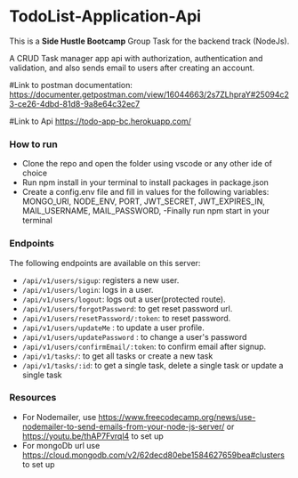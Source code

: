 # TodoList-Application-Api
This is a **Side Hustle Bootcamp** Group Task for the backend track (NodeJs).

 A CRUD Task manager app api with authorization, authentication and validation, and also sends email to users after creating an account.
 
#Link to postman documentation: 
https://documenter.getpostman.com/view/16044663/2s7ZLhpraY#25094c23-ce26-4dbd-81d8-9a8e64c32ec7

#Link to Api
https://todo-app-bc.herokuapp.com/

### How to run
- Clone the repo and open the folder using vscode or any other ide of choice
- Run npm install in your terminal to install packages in package.json
- Create a config.env file and fill in values for the following variables:
MONGO_URI,
NODE_ENV,
PORT,
JWT_SECRET,
JWT_EXPIRES_IN,
MAIL_USERNAME,
MAIL_PASSWORD,
-Finally run npm start in your terminal

### Endpoints
The following endpoints are available on this server:
- `/api/v1/users/sigup`: registers a new user.
- `/api/v1/users/login`: logs in a user.
- `/api/v1/users/logout`: logs out a user(protected route).
- `/api/v1/users/forgotPassword`: to get reset password url.
- `/api/v1/users/resetPassword/:token`: to reset password.
- `/api/v1/users/updateMe` : to update a user profile.
- `/api/v1/users/updatePassword` : to change a user's password
- `/api/v1/users/confirmEmail/:token`: to confirm email after signup.
- `/api/v1/tasks/`: to get all tasks or create a new task
- `/api/v1/tasks/:id`: to get a single task, delete a single task or update a single task

### Resources
- For Nodemailer, use https://www.freecodecamp.org/news/use-nodemailer-to-send-emails-from-your-node-js-server/ or https://youtu.be/thAP7Fvrql4 to set up 
- For mongoDb url use https://cloud.mongodb.com/v2/62decd80ebe1584627659bea#clusters to set up

